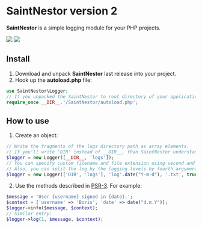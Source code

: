 # SaintNestor version 2

**SaintNestor** is a simple logging module for your PHP projects.

![](https://img.shields.io/badge/PHP-7%2B-yellow) ![](https://img.shields.io/badge/version-2.0-blue)

## Install

1. Download and unpack **SaintNestor** last release into your project.
2. Hook up the **autoload.php** file:
```php
use SaintNestor\Logger;
// If you unpacked the SaintNestor to root directory of your application (site):
require_once __DIR__.'/SaintNestor/autoload.php';
```

## How to use

1. Create an object:
```php
// Write the fragments of the logs directory path as array elements.
// If you'll write 'DIR' instead of __DIR__, than SaintNestor understand it as it's own directory.
$logger = new Logger([__DIR__, 'logs']);
// You can specify custom filename and file extension using second and thind arguments.
// Also, you can split the log by the logging levels by fourth argument.
$logger = new Logger(['DIR', 'logs'], 'log'.date("Y-m-d"), '.txt', true);
```
2. Use the methods described in [PSR-3](https://www.php-fig.org/psr/psr-3/#3-psrlogloggerinterface "PSR-3"). For example:
```php
$message = 'User {username} signed in {date}.';
$context = ['username' => 'Boris', 'date' => date("d.m.Y")];
$logger->info($message, $context);
// Similar entry:
$logger->log(1, $message, $context);
```